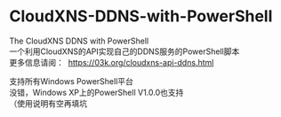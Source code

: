 # CloudXNS-DDNS-with-PowerShell
The CloudXNS DDNS with PowerShell  
一个利用CloudXNS的API实现自己的DDNS服务的PowerShell脚本  
更多信息请阅：  https://03k.org/cloudxns-api-ddns.html  

支持所有Windows PowerShell平台  
没错，Windows XP上的PowerShell V1.0.0也支持  
（使用说明有空再填坑
